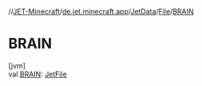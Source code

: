//[JET-Minecraft](../../../../index.md)/[de.jet.minecraft.app](../../index.md)/[JetData](../index.md)/[File](index.md)/[BRAIN](-b-r-a-i-n.md)

# BRAIN

[jvm]\
val [BRAIN](-b-r-a-i-n.md): [JetFile](../../../de.jet.minecraft.tool.data/-jet-file/index.md)
